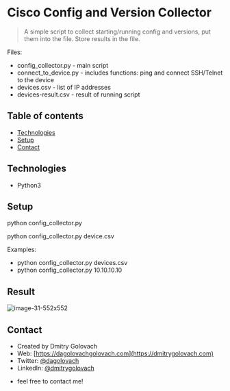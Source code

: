 # Cisco Config and Version Collector
> A simple script to collect starting/running config and versions, put them into the file.
Store results in the file.

Files:
* config_collector.py - main script
* connect_to_device.py - includes functions: ping and connect SSH/Telnet to the device
* devices.csv - list of IP addresses
* devices-result.csv - result of running script

## Table of contents
* [Technologies](#technologies)
* [Setup](#setup)
* [Contact](#contact)

## Technologies
* Python3

## Setup
python config_collector.py <IP address>

python config_collector.py device.csv

Examples:
* python config_collector.py devices.csv
* python config_collector.py 10.10.10.10

## Result
![image-31-552x552](https://user-images.githubusercontent.com/39305133/72814550-d51d9480-3c2a-11ea-991c-5bb23114de5f.png)

## Contact
* Created by Dmitry Golovach
* Web: [https://dagolovachgolovach.com](https://dmitrygolovach.com) 
* Twitter: [@dagolovach](https://twitter.com/dagolovach)
* LinkedIn: [@dmitrygolovach](https://www.linkedin.com/in/dmitrygolovach/)

- feel free to contact me!
